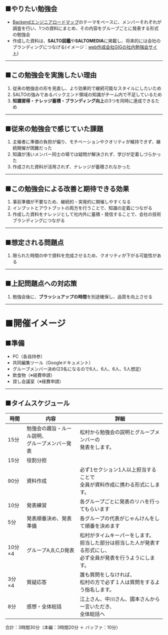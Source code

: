 ## ■やりたい勉強会

- [Backendエンジニアロードマップ](https://roadmap.sh/backend?fl=1)のテーマをベースに、メンバーそれぞれが調査を行い、1つの資料にまとめ、その内容をグループごとに発表する形式の勉強会
- 作成した資料は、**SALTO図鑑**や**SALTOMEDIA**に掲載し、将来的には会社のブランディングにつなげる(イメージ：[web作成会社GIGの社内勉強会サイト](https://giginc.co.jp/blog/study))

---
## ■この勉強会を実施したい理由

1. 従来の勉強会の形を見直し、より効果的で継続可能なスタイルにしたいため
2. SALTOの強みであるバックエンド領域の知識がチーム内で不足しているため
3. **知識習得・ナレッジ蓄積・ブランディング向上**の3つを同時に達成できるため

---
## ■従来の勉強会で感じていた課題

1. 主催者に準備の負担が偏り、モチベーションやクオリティが維持できず、継続開催が困難だった
2. 知識が浅いメンバー同士の場では疑問が解決されず、学びが定着しづらかった
3. 作成された資料が活用されず、ナレッジが蓄積されなかった

---
## ■この勉強会による改善と期待できる効果

1. 事前準備が不要なため、継続的・突発的に開催しやすくなる
2. インプットとアウトプットの両方を行うことで、知識の定着につながる
3. 作成した資料をナレッジとして社内外に蓄積・発信することで、会社の技術ブランディングにつながる

---
## ■想定される問題点

1. 限られた時間の中で資料を完成させるため、クオリティが下がる可能性がある

---
## ■上記問題点への対応策

1. 勉強会後に、**ブラッシュアップの時間**を別途確保し、品質を向上させる

---
# ■開催イメージ

## ■準備
- PC（各自持参）
- 共同編集ツール（Googleドキュメント）
- グループメンバー決め(23名になるので6人、6人、6人、5人想定)
- 飲食物（※経費申請）
- 貸し会議室（※経費申請）

---
## ■タイムスケジュール

| 時間    | 内容                          | 詳細                                                             |
| ----- | --------------------------- | -------------------------------------------------------------- |
| 15分   | 勉強会の趣旨・ルール説明、<br>グループメンバー発表 | 松村から勉強会の説明とグループメンバーの<br>発表をします。                                |
| 15分   | 役割分担                        |                                                                |
| 90分   | 資料作成                        | 必ず1セクション1人以上担当することで<br>全員が資料作成に携わる形式にします。                      |
| 10分   | 発表練習                        | 各グループごとに発表のリハを行ってもらいます                                         |
| 5分    | 発表順番決め、発表準備                 | 各グループの代表がじゃんけんをして順番を決めます                                       |
| 10分×4 | グループA,B,C,D発表               | 松村がタイムキーパーをします。<br>担当した部分は担当した人が発表する形式にし、<br>必ず全員が発表を行うようにします。 |
| 3分×4  | 質疑応答                        | 誰も質問をしなければ、<br>松村の方で必ず１人は質問をするよう指名します。                         |
| 8分    | 感想・全体総括                     | 江上さん、中川さん、國本さんから一言いただき、<br>全体総括へ                               |

合計：3時間30分（本編：3時間20分 ＋ バッファ：10分）






